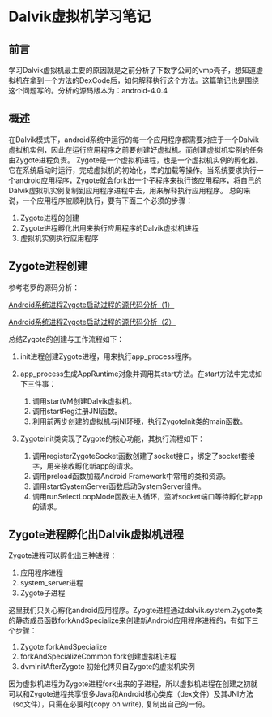 # Dalvik虚拟机学习笔记
## 前言
学习Dalvik虚拟机最主要的原因就是之前分析了下数字公司的vmp壳子，想知道虚拟机在拿到一个方法的DexCode后，如何解释执行这个方法。这篇笔记也是围绕这个问题写的。分析的源码版本为：android-4.0.4

## 概述
在Dalvik模式下，android系统中运行的每一个应用程序都需要对应于一个Dalvik虚拟机实例，因此在运行应用程序之前要创建好虚拟机。而创建虚拟机实例的任务由Zygote进程负责。
Zygote是一个虚拟机进程，也是一个虚拟机实例的孵化器。它在系统启动时运行，完成虚拟机的初始化，库的加载等操作。当系统要求执行一个android应用程序，Zygote就会fork出一个子程序来执行该应用程序，将自己的Dalvik虚拟机实例复制到应用程序进程中去，用来解释执行应用程序。
总的来说，一个应用程序被顺利执行，要有下面三个必须的步骤：

1. Zygote进程的创建
2. Zygote进程孵化出用来执行应用程序的Dalvik虚拟机进程
3. 虚拟机实例执行应用程序

## Zygote进程创建
参考老罗的源码分析：

[Android系统进程Zygote启动过程的源代码分析（1）](http://blog.51cto.com/shyluo/966541)

[Android系统进程Zygote启动过程的源代码分析（2）](http://blog.51cto.com/shyluo/966546)

总结Zygote的创建与工作流程如下：
1. init进程创建Zygote进程，用来执行app_process程序。
2. app_process生成AppRuntime对象并调用其start方法。在start方法中完成如下三件事：
    1. 调用startVM创建Dalvik虚拟机。
    2. 调用startReg注册JNI函数。
    3. 利用前两步创建的虚拟机与jNI环境，执行ZygoteInit类的main函数。

3. ZygoteInit类实现了Zygote的核心功能，其执行流程如下：
    1. 调用registerZygoteSocket函数创建了socket接口，绑定了socket套接字，用来接收孵化新app的请求。
    2. 调用preload函数加载Android Framework中常用的类和资源。
    3. 调用startSystemServer函数启动SystemServer组件。
    4. 调用runSelectLoopMode函数进入循环，监听socket端口等待孵化新app的请求。

## Zygote进程孵化出Dalvik虚拟机进程
Zygote进程可以孵化出三种进程：
1. 应用程序进程
2. system_server进程
3. Zygote子进程

这里我们只关心孵化android应用程序。Zyogte进程通过dalvik.system.Zygote类的静态成员函数forkAndSpecialize来创建新Android应用程序进程的，有如下三个步骤：

1. Zygote.forkAndSpecialize
2. forkAndSpecializeCommon fork创建虚拟机进程
3. dvmInitAfterZygote 初始化拷贝自Zygote的虚拟机实例

因为虚拟机进程为Zygote进程fork出来的子进程，所以虚拟机进程在创建之初就可以和Zygote进程共享很多Java和Android核心类库（dex文件）及其JNI方法（so文件），只需在必要时(copy on write), 复制出自己的一份。
